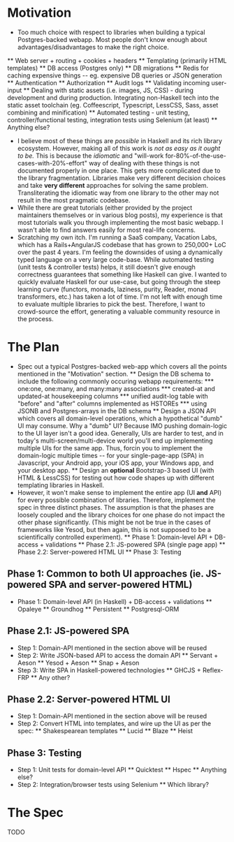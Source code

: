 # Motivation

* Too much choice with respect to libraries when building a typical Postgres-backed webapp. Most people don't know enough about advantages/disadvantages to make the right choice.

** Web server + routing + cookies + headers
** Templating (primarily HTML templates)
** DB access (Postgres only)
** DB migrations
** Redis for caching expensive things -- eg. expensive DB queries or JSON generation
** Authentication
** Authorization
** Audit logs
** Validating incoming user-input
** Dealing with static assets (i.e. images, JS, CSS) - during development and during production. Integrating non-Haskell tech into the static asset toolchain (eg. Coffeescript, Typescript, LessCSS, Sass, asset combining and minification)
** Automated testing - unit testing, controller/functional testing, integration tests using Selenium (at least)
** Anything else?

* I believe most of these things are *possible* in Haskell and its rich library ecosystem. However, making all of this work is *not as easy as it ought to be.* This is because the *idiomatic* and "will-work for-80%-of-the-use-cases-with-20%-effort" way of dealing with these things is not documented properly in one place. This gets more complicated due to the library fragmentation. Libraries make very different decision choices and take **very different** approaches for solving the same problem. Transliterating the idiomatic way from one library to the other may not result in the most pragmatic codebase.
* While there are great tutorials (either provided by the project maintainers themselves or in various blog posts), my experience is that most tutorials walk you through implementing the most basic webapp. I wasn't able to find answers easily for most real-life concerns. 
* Scratching my own itch. I'm running a SaaS company, Vacation Labs, which has a Rails+AngularJS codebase that has grown to 250,000+ LoC over the past 4 years. I'm feeling the downsides of using a dynamically typed language on a very large code-base. While automated testing (unit tests & controller tests) helps, it still doesn't give enough correctness guarantees that something like Haskell can give. I wanted to quickly evaluate Haskell for our use-case, but going through the steep learning curve (functors, monads, laziness, purity, Reader, monad transformers, etc.) has taken a lot of time. I'm not left with enough time to evaluate multiple libraries to pick the best. Therefore, I want to crowd-source the effort, generating a valuable community resource in the process.

# The Plan

* Spec out a typical Postgres-backed web-app which covers all the points mentioned in the "Motivation" section. 
** Design the DB schema to include the following commonly occuring webapp requirements:
*** one:one, one:many, and many:many associations
*** created-at and updated-at housekeeping columns
*** unified audit-log table with "before" and "after" columns implemented as HSTOREs
*** using JSONB and Postgres-arrays in the DB schema
** Design a JSON API which covers all domain-level operations, which a hypothetical "dumb" UI may consume. Why a "dumb" UI? Because IMO pushing domain-logic to the UI layer isn't a good idea. Generally, UIs are harder to test, and in today's multi-screen/multi-device world you'll end up implementing multiple UIs for the same app. Thus, forcin you to implement the domain-logic multiple times -- for your single-page-app (SPA) in Javascript, your Android app, your iOS app, your Windows app, and your desktop app.
** Design an **optional** Bootstrap-3 based UI (with HTML & LessCSS) for testing out how code shapes up with different templating libraries in Haskell.
* However, it won't make sense to implement the entire app (UI **and** API) for every possible combination of libraries. Therefore, implement the spec in three distinct phases. The assumption is that the phases are loosely coupled and the library choices for one phase do not impact the other phase significantly. (This might be not be true in the cases of frameworks like Yesod, but then again, this is not supposed to be a scientifically controlled experiment).
** Phase 1: Domain-level API + DB-access + validations
** Phase 2.1: JS-powered SPA (single page app)
** Phase 2.2: Server-powered HTML UI
** Phase 3: Testing

## Phase 1: Common to both UI approaches (ie. JS-powered SPA and server-powered HTML)

* Phase 1: Domain-level API (in Haskell) + DB-access + validations
** Opaleye
** Groundhog 
** Persistent
** Postgresql-ORM

## Phase 2.1: JS-powered SPA

* Step 1: Domain-API mentioned in the section above will be reused
* Step 2: Write JSON-based API to access the domain API
** Servant + Aeson
** Yesod + Aeson
** Snap + Aeson
* Step 3: Write SPA in Haskell-powered technologies
** GHCJS + Reflex-FRP
** Any other?

## Phase 2.2: Server-powered HTML UI

* Step 1: Domain-API mentioned in the section above will be reused
* Step 2: Convert HTML into templates, and wire up the UI as per the spec:
** Shakespearean templates
** Lucid
** Blaze
** Heist

## Phase 3: Testing

* Step 1: Unit tests for domain-level API
** Quicktest
** Hspec
** Anything else?
* Step 2: Integration/browser tests using Selenium
** Which library?

# The Spec

TODO